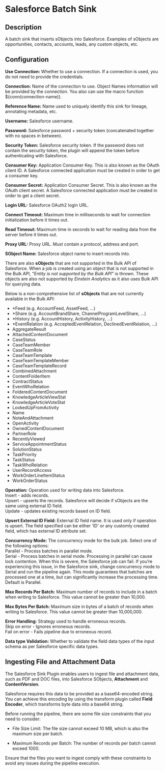 # Salesforce Batch Sink


Description
-----------
A batch sink that inserts sObjects into Salesforce.
Examples of sObjects are opportunities, contacts, accounts, leads, any custom objects, etc.

Configuration
-------------

**Use Connection:** Whether to use a connection. If a connection is used, you do not need to provide the credentials.

**Connection:** Name of the connection to use. Object Names information will be provided by the connection.
You also can use the macro function ${conn(connection-name)}.  

**Reference Name:** Name used to uniquely identify this sink for lineage, annotating metadata, etc.

**Username:** Salesforce username.

**Password:** Salesforce password + security token (concatenated together with no spaces in between).

**Security Token:** Salesforce security token. If the password does not contain the security token, the plugin 
will append the token before authenticating with Salesforce.

**Consumer Key:** Application Consumer Key. This is also known as the OAuth client ID.
A Salesforce connected application must be created in order to get a consumer key.

**Consumer Secret:** Application Consumer Secret. This is also known as the OAuth client secret.
A Salesforce connected application must be created in order to get a client secret.

**Login URL:** Salesforce OAuth2 login URL.

**Connect Timeout:** Maximum time in milliseconds to wait for connection initialization before it times out.

**Read Timeout:** Maximum time in seconds to wait for reading data from the server before it times out.

**Proxy URL:** Proxy URL. Must contain a protocol, address and port.

**SObject Name:** Salesforce object name to insert records into.

There are also **sObjects** that are not supported in the Bulk API of Salesforce.
When a job is created using an object that is not supported in the Bulk API, "_Entity is not supported by the Bulk API_"
is thrown.
These objects are also not supported by _Einstein Analytics_ as it also uses Bulk API for querying data.

Below is a non-comprehensive list of **sObjects** that are not currently available in the Bulk API:
- *Feed (e.g. AccountFeed, AssetFeed, ...)
- *Share (e.g. AccountBrandShare, ChannelProgramLevelShare, ...)
- *History (e.g. AccountHistory, ActivityHistory, ...)
- *EventRelation (e.g. AcceptedEventRelation, DeclinedEventRelation, ...)
- AggregateResult
- AttachedContentDocument
- CaseStatus
- CaseTeamMember
- CaseTeamRole
- CaseTeamTemplate
- CaseTeamTemplateMember
- CaseTeamTemplateRecord
- CombinedAttachment
- ContentFolderItem
- ContractStatus
- EventWhoRelation
- FolderedContentDocument
- KnowledgeArticleViewStat
- KnowledgeArticleVoteStat
- LookedUpFromActivity
- Name
- NoteAndAttachment
- OpenActivity
- OwnedContentDocument
- PartnerRole
- RecentlyViewed
- ServiceAppointmentStatus
- SolutionStatus
- TaskPriority
- TaskStatus
- TaskWhoRelation
- UserRecordAccess
- WorkOrderLineItemStatus
- WorkOrderStatus

**Operation:** Operation used for writing data into Salesforce.  
Insert - adds records.  
Upsert - upserts the records. Salesforce will decide if sObjects
are the same using external ID field.  
Update - updates existing records based on ID field.

**Upsert External ID Field:** External ID field name. It is used only if operation is upsert.
The field specified can be either 'ID' or any customly created field, which has external ID attribute set.

**Concurrency Mode:** The concurrency mode for the bulk job. Select one of the following options:  
Parallel - Process batches in parallel mode.  
Serial - Process batches in serial mode. Processing in parallel can cause lock contention. When this is severe,
the Salesforce job can fail. If you’re experiencing this issue, in the Salesforce sink, change concurrency mode to
Serial and run the pipeline again. This mode guarantees that batches are processed one at a time, but can
significantly increase the processing time.  
Default is Parallel.

**Max Records Per Batch:** Maximum number of records to include in a batch when writing to Salesforce.
This value cannot be greater than 10,000.

**Max Bytes Per Batch:** Maximum size in bytes of a batch of records when writing to Salesforce.
This value cannot be greater than 10,000,000.

**Error Handling:** Strategy used to handle erroneous records.  
Skip on error - Ignores erroneous records.  
Fail on error - Fails pipeline due to erroneous record.

**Data type Validation:** Whether to validate the field data types of the input schema as per Salesforce specific
data types.

Ingesting File and Attachment Data
-----------
The Salesforce Sink Plugin enables users to ingest file and attachment data, such as PDF and DOC files, into Salesforce
SObjects, **Attachment** and **ContentVersion**.

Salesforce requires this data to be provided as a base64-encoded string. You can achieve this encoding by using the
transform plugin called **Field Encoder**, which transforms byte data into a
base64 string.

Before running the pipeline, there are some file size constraints that you need to consider:

- File Size Limit: The file size cannot exceed 10 MB, which is also the maximum size per batch.

- Maximum Records per Batch: The number of records per batch cannot exceed 1000.

Ensure that the files you want to ingest comply with these constraints to avoid any issues during the pipeline
execution.
